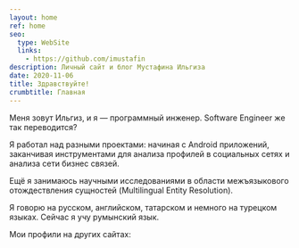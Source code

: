 ```yaml
---
layout: home
ref: home
seo:
  type: WebSite
  links:
    - https://github.com/imustafin
description: Личный сайт и блог Мустафина Ильгиза
date: 2020-11-06
title: Здравствуйте!
crumbtitle: Главная
---
```

Меня зовут Ильгиз, и я — программный инженер. Software Engineer же так переводится?

Я работал над разными проектами: начиная с Android приложений, заканчивая
инструментами для анализа профилей в социальных сетях и анализа сети бизнес связей.

Ещё я занимаюсь научными исследованиями в области межъязыкового отождествления сущностей (Multilingual Entity Resolution).

Я говорю на русском, английском, татарском и немного на турецком языках. Сейчас я учу румынский язык.

Мои профили на других сайтах:
